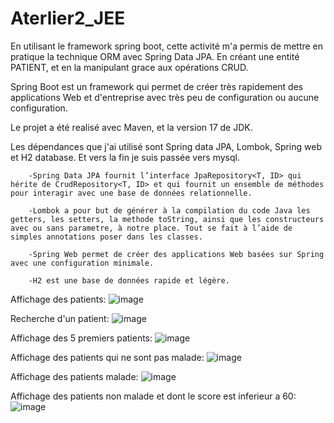 # Aterlier2_JEE

En utilisant le framework spring boot, cette activité m'a permis de mettre en pratique la technique ORM avec Spring Data JPA. En créant une entité PATIENT, et en la manipulant grace aux opérations CRUD. 

Spring Boot est un framework qui permet de créer très rapidement des applications Web et d'entreprise avec très peu de configuration ou aucune configuration.

Le projet a été realisé avec Maven, et la version 17 de JDK.

Les dépendances que j'ai utilisé sont Spring data JPA, Lombok, Spring web et  H2 database. Et vers la fin je suis passée vers mysql.

        -Spring Data JPA fournit l’interface JpaRepository<T, ID> qui hérite de CrudRepository<T, ID> et qui fournit un ensemble de méthodes pour interagir avec une base de données relationnelle.
        
        -Lombok a pour but de générer à la compilation du code Java les getters, les setters, la methode toString, ainsi que les constructeurs avec ou sans parametre, à notre place. Tout se fait à l’aide de simples annotations poser dans les classes.
        
        -Spring Web permet de créer des applications Web basées sur Spring avec une configuration minimale.
        
        -H2 est une base de données rapide et légère.
        

Affichage des patients:
![image](https://user-images.githubusercontent.com/93864104/232345799-b8dd5a2d-d934-434f-9803-38bce245c7c5.png)

Recherche d'un patient:
![image](https://user-images.githubusercontent.com/93864104/232345906-8bc89669-4e4d-4f9d-9cfe-dd09d4ce5b2a.png)

Affichage des 5 premiers patients:
![image](https://user-images.githubusercontent.com/93864104/232346025-b92ac75b-971a-48bf-beb4-fbf45171af25.png)

Affichage des patients qui ne sont pas malade:
![image](https://user-images.githubusercontent.com/93864104/232346078-12803504-066b-40d5-aeec-5b7fb3214e2f.png)

Affichage des patients malade:
![image](https://user-images.githubusercontent.com/93864104/232346127-f1ee16c0-5656-4111-aa00-6c3ad9e43eea.png)

Affichage des patients non malade et dont le score est inferieur a 60:
![image](https://user-images.githubusercontent.com/93864104/232346246-64b34cb2-b1de-475f-9e17-577b67373cf7.png)


